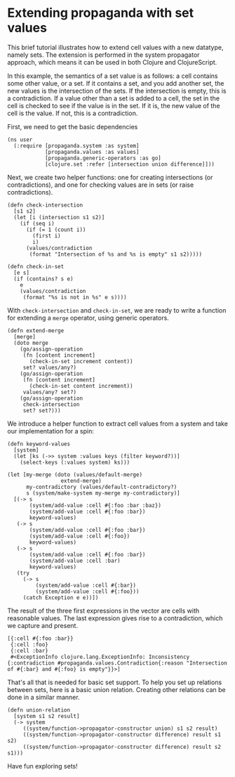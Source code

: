 # Extending propaganda with set values

This brief tutorial illustrates how to extend cell values with a new datatype, namely sets. The extension is performed in the system propagator approach, which means it can be used in both Clojure and ClojureScript.

In this example, the semantics of a set value is as follows: a cell contains some other value, or a set. If it contains a set, and you add another set, the new values is the intersection of the sets. If the intersection is empty, this is a contradiction. If a value other than a set is added to a cell, the set in the cell is checked to see if the value is in the set. If it is, the new value of the cell is the value. If not, this is a contradiction.

First, we need to get the basic dependencies

```
(ns user
  (:require [propaganda.system :as system]
            [propaganda.values :as values]
            [propaganda.generic-operators :as go]
            [clojure.set :refer [intersection union difference]]))
```

Next, we create two helper functions: one for creating intersections (or contradictions), and one for checking values are in sets (or raise contradictions).

```
(defn check-intersection
  [s1 s2]
  (let [i (intersection s1 s2)]
    (if (seq i)
      (if (= 1 (count i))
        (first i)
        i)
      (values/contradiction
       (format "Intersection of %s and %s is empty" s1 s2)))))

(defn check-in-set
  [e s]
  (if (contains? s e)
    e
    (values/contradiction
     (format "%s is not in %s" e s))))
```

With `check-intersection` and `check-in-set`, we are ready to write a function for extending a `merge` operator, using generic operators.

```
(defn extend-merge
  [merge]
  (doto merge
    (go/assign-operation
     (fn [content increment]
       (check-in-set increment content))
     set? values/any?)
    (go/assign-operation
     (fn [content increment]
       (check-in-set content increment))
     values/any? set?)
    (go/assign-operation
     check-intersection
     set? set?)))
```

We introduce a helper function to extract cell values from a system and take our implementation for a spin:

```
(defn keyword-values
  [system]
  (let [ks (->> system :values keys (filter keyword?))]
    (select-keys (:values system) ks)))

(let [my-merge (doto (values/default-merge)
                 extend-merge)
      my-contradictory (values/default-contradictory?)
      s (system/make-system my-merge my-contradictory)]
  [(-> s
       (system/add-value :cell #{:foo :bar :baz})
       (system/add-value :cell #{:foo :bar})
       keyword-values)
   (-> s
       (system/add-value :cell #{:foo :bar})
       (system/add-value :cell #{:foo})
       keyword-values)
   (-> s
       (system/add-value :cell #{:foo :bar})
       (system/add-value :cell :bar)
       keyword-values)
   (try
     (-> s
         (system/add-value :cell #{:bar})
         (system/add-value :cell #{:foo}))
     (catch Exception e e))])
```

The result of the three first expressions in the vector are cells with reasonable values. The last expression gives rise to a contradiction, which we capture and present.

```
[{:cell #{:foo :bar}}
 {:cell :foo}
 {:cell :bar}
 #<ExceptionInfo clojure.lang.ExceptionInfo: Inconsistency {:contradiction #propaganda.values.Contradiction{:reason "Intersection of #{:bar} and #{:foo} is empty"}}>]
```

That's all that is needed for basic set support. To help you set up relations between sets, here is a basic union relation. Creating other relations can be done in a similar manner.

```
(defn union-relation
  [system s1 s2 result]
  (-> system
     ((system/function->propagator-constructor union) s1 s2 result)
     ((system/function->propagator-constructor difference) result s1 s2)
     ((system/function->propagator-constructor difference) result s2 s1)))
```

Have fun exploring sets!
